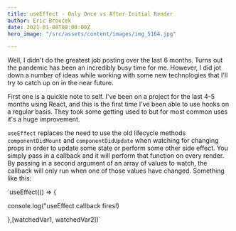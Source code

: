 ```yaml
---
title: useEffect - Only Once vs After Initial Render
author: Eric Broucek
date: 2021-01-08T08:00:00Z
hero_image: "/src/assets/content/images/img_5164.jpg"

---
```

Well, I didn't do the greatest job posting over the last 6 months.  Turns out the pandemic has been an incredibly busy time for me.  However, I did jot down a number of ideas while working with some new technologies that I'll try to catch up on in the near future.

First one is a quickie note to self.  I've been on a project for the last 4-5 months using React, and this is the first time I've been able to use hooks on a regular basis.  They took some getting used to but for most common uses it's a huge improvement.

`useEffect` replaces the need to use the old lifecycle methods `componentDidMount` and `componentDidUpdate` when watching for changing props in order to update some state or perform some other side effect.  You simply pass in a callback and it will perform that function on every render.  By passing in a second argument of an array of values to watch, the callback will only run when one of those values have changed.  Something like this:

\`useEffect(() => {

console.log("useEffect callback fires!)

},\[watchedVar1, watchedVar2\])\`